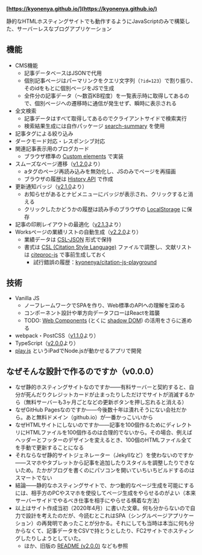 **[https://kyonenya.github.io/](https://kyonenya.github.io/)**

静的なHTMLホスティングサイトでも動作するようにJavaScriptのみで構築した、サーバーレスなブログアプリケーション

## 機能

- CMS機能
  - 記事データベースはJSONで代用
  - 個別記事ページはパーマリンクをクエリ文字列（`?id=123`）で割り振り、そのidをもとに個別ページをJSで生成
  - 全件分の記事データ（〜数百KB程度）を一覧表示時に取得してあるので、個別ページへの遷移時に通信が発生せず、瞬時に表示される
- 全文検索
  - 記事データはすべて取得してあるのでクライアントサイドで検索実行
  - 検索結果生成には自作パッケージ [search-summary](https://www.npmjs.com/package/search-summary) を使用
- 記事タグによる絞り込み
- ダークモード対応・レスポンシブ対応
- 関連記事表示用のブログカード
  - ブラウザ標準の [Custom elements](https://developer.mozilla.org/ja/docs/Web/Web_Components/Using_custom_elements) で実装
- スムーズなページ遷移（[v1.2.0](https://github.com/kyonenya/kyonenya.github.io/releases/tag/v1.2.0)より）
  - aタグのページ再読み込みを無効化し、JSのみでページを再描画
  - ブラウザの履歴は [History API](https://developer.mozilla.org/ja/docs/Web/API/History_API) で作成
- 更新通知バッジ（[v2.1.0](https://github.com/kyonenya/kyonenya.github.io/releases/tag/v2.1.0)より）
  - お知らせがあるとナビメニューにバッジが表示され、クリックすると消える
  - クリックしたかどうかの履歴は読み手のブラウザの [LocalStorage](https://developer.mozilla.org/ja/docs/Web/API/Window/localStorage) に保存
- 記事の印刷レイアウトの最適化（[v2.1.3](https://github.com/kyonenya/kyonenya.github.io/releases/tag/v2.1.3)より）
- Worksページの業績リストの自動生成（[v2.2.0](https://github.com/kyonenya/kyonenya.github.io/releases/tag/v2.2.0)より）
  - 業績データは [CSL-JSON](https://docs.citationstyles.org/en/stable/specification.html#appendix-iv-variables) 形式で保持
  - 書式は [CSL (Citation Style Language)](https://docs.citationstyles.org/en/stable/specification.html#appendix-iv-variables) ファイルで調整し、文献リストは [citeproc-js](https://github.com/Juris-M/citeproc-js) で事前生成しておく
    - 試行錯誤の履歴：[kyonenya/citation-js-playground](https://github.com/kyonenya/citation-js-playground)

## 技術

- Vanilla JS
  - ノーフレームワークでSPAを作り、Web標準のAPIへの理解を深める
  - コンポーネント設計や単方向データフローはReactを踏襲
  - TODO: [Web Components](https://developer.mozilla.org/ja/docs/Web/Web_Components) (とくに [shadow DOM](https://developer.mozilla.org/ja/docs/Web/Web_Components/Using_shadow_DOM)) の活用をさらに進める
- webpack・PostCSS（[v1.1.0](https://github.com/kyonenya/kyonenya.github.io/releases/tag/v1.1.0)より）
- TypeScript（[v2.0.0](https://github.com/kyonenya/kyonenya.github.io/releases/tag/v2.0.0)より）
- [play.js](https://playdotjs.com) というiPadでNode.jsが動かせるアプリで開発

## なぜそんな設計で作るのですか（v0.0.0）

- なぜ静的ホスティングサイトなのですか——有料サーバーと契約すると、自分が死んだりクレジットカードが止まったりしただけでサイトが消滅するから（無料サーバーも3ヶ月ごとなどの更新ボタンを押し忘れると消える）
- なぜGitHub Pagesなのですか——今後数十年は潰れそうにない会社だから。あと無料ドメイン（github.io）が一番かっこいいから
- なぜHTMLサイトにしないのですか——記事を100個作るためにディレクトリにHTMLファイルを100個作るのは合理的でないから。その場合、例えばヘッダーとフッターのデザインを変えるとき、100個のHTMLファイル全てを手動で更新することになる
- それならなぜ静的サイトジェネレーター（Jekyllなど）を使わないのですか——スマホやタブレットから記事を追加したりスタイルを調整したりできないため。たかがブログを書くのにパソコンを開いていちいちビルドするのはスマートでない
- 結論——静的なホスティングサイトで、かつ動的なページ生成を可能にするには、相手方のPCやスマホを使役してページ生成をやらせるのがよい（本来サーバーサイドでやるべき仕事を相手にやらせる横着な方法）
- 以上はサイト作成当初（2020年4月）に書いた文章。何も分からないので自力で設計を考えたのだが、今読むとこれはSPA（シングルページアプリケーション）の再発明であったことが分かる。それにしても当時は本当に何も分からなくて、記事データをCSVで持とうとしたり、FC2サイトでホスティングしたりしようとしていた。
  - ほか、旧版の [README (v2.0.0)](https://github.com/kyonenya/kyonenya.github.io/blob/v2.0.0/README.md) なども参照
